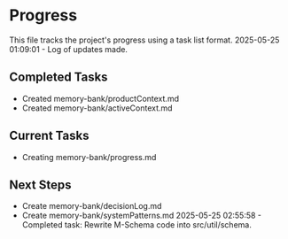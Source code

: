 # Progress

This file tracks the project's progress using a task list format.
2025-05-25 01:09:01 - Log of updates made.

## Completed Tasks

* Created memory-bank/productContext.md
* Created memory-bank/activeContext.md

## Current Tasks

* Creating memory-bank/progress.md

## Next Steps

* Create memory-bank/decisionLog.md
* Create memory-bank/systemPatterns.md
2025-05-25 02:55:58 - Completed task: Rewrite M-Schema code into src/util/schema.